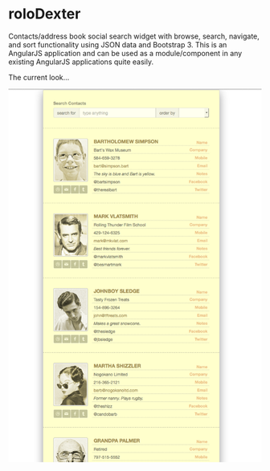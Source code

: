 # roloDexter
Contacts/address book social search widget with browse, search, navigate, and sort functionality using JSON data and Bootstrap 3.  This is an AngularJS application and can be used as a module/component in any existing AngularJS applications quite easily. 

The current look...

![](/screenshots/current-screen.png)


